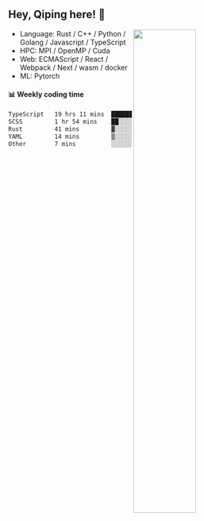 

## Hey, Qiping here! :wave:

[<img align="right" width="50%" src="https://github-readme-stats.vercel.app/api?username=ppppqp&theme=dark&show_icons=true">](https://metrics.lecoq.io/ppppqp?template=classic)



-   Language: Rust / C++ / Python / Golang / Javascript / TypeScript
-   HPC: MPI / OpenMP / Cuda
-   Web: ECMAScript / React / Webpack / Next / wasm / docker
-   ML: Pytorch



#### :bar_chart: Weekly coding time

<!--START_SECTION:waka-->

```txt
TypeScript   19 hrs 11 mins  █████████████████████▒░░░   85.88 %
SCSS         1 hr 54 mins    ██░░░░░░░░░░░░░░░░░░░░░░░   08.54 %
Rust         41 mins         ▓░░░░░░░░░░░░░░░░░░░░░░░░   03.07 %
YAML         14 mins         ▒░░░░░░░░░░░░░░░░░░░░░░░░   01.10 %
Other        7 mins          ░░░░░░░░░░░░░░░░░░░░░░░░░   00.56 %
```

<!--END_SECTION:waka-->
